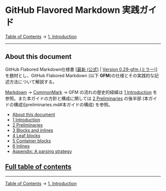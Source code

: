 # GitHub Flavored Markdown 実践ガイド

[Table of Contents](index.md) →
[1. Introduction](introduction.md)

------------------------------------------------------------------------

## About this document

GitHub Flabored Markdown仕様書 \[[最新 (公式)](https://github.github.com/gfm/) | [Version 0.29-gfm (ミラー)](https://higuma.github.io/github-flabored-markdown/)\] を題材とし、GitHub Flabored Markdown (以下 __GFM__)の仕様とその実践的な記述方法について解説する。

[Markdown] → [CommonMark] → GFM の流れの歴史的経緯は [1 Introduction](introduction.md) を参照。また本ガイドの方針と構成に関しては [2 Preliminaries](preliminaries.md) の後半部 (本ガイドの構成)[preliminaries.md#本ガイドの構成) を参照。

* [About this document](#about-this-document)
* [1 Introduction](introduction.md)
* [2 Preliminaries](preliminaries.md)
* [3 Blocks and inlines](blocks-and-inlines.md)
* [4 Leaf blocks](leaf-blocks.md)
* [5 Container blocks](Container-blocks.md)
* [6 Inlines](inlines.md)
* [Appendix: A parsing strategy](appendix-a-parsing-strategy.md)

## [Full table of contents](index.md#full-table-of-contents)

------------------------------------------------------------------------

[Table of Contents](index.md) →
[1. Introduction](introduction.md)


[CommonMark]: https://commonmark.org/
[Markdown]: https://ja.wikipedia.org/wiki/Markdown
